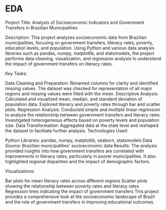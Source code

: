 # EDA
Project Title: Analysis of Socioeconomic Indicators and Government Transfers in Brazilian Municipalities

Description: This project analyzes socioeconomic data from Brazilian municipalities, focusing on government transfers, literacy rates, poverty, education levels, and population. Using Python and various data analysis libraries such as pandas, numpy, matplotlib, and statsmodels, the project performs data cleaning, visualization, and regression analysis to understand the impact of government transfers on literacy rates.

Key Tasks:

Data Cleaning and Preparation: Renamed columns for clarity and identified missing values. The dataset was checked for representation of all major regions and missing values were filled with the mean.
Descriptive Analysis: Calculated and visualized mean, median, and standard deviation of population data. Explored literacy and poverty rates through bar and scatter plots.
Regression Analysis: Conducted simple and multiple linear regression to analyze the relationship between government transfers and literacy rates. Investigated heterogeneous effects based on poverty levels and population size.
Data Transformation: Aggregated data at the state level and reshaped the dataset to facilitate further analysis.
Technologies Used:

Python Libraries: pandas, numpy, matplotlib, seaborn, statsmodels
Data Source: Brazilian municipalities' socioeconomic data
Results: The analysis provided insights into how government transfers are correlated with improvements in literacy rates, particularly in poorer municipalities. It also highlighted regional disparities and the impact of demographic factors.

Visualizations:

Bar plots for mean literacy rates across different regions
Scatter plots showing the relationship between poverty rates and literacy rates
Regression lines indicating the impact of government transfers
This project provides a comprehensive look at the socioeconomic landscape of Brazil and the role of government transfers in improving educational outcomes.
